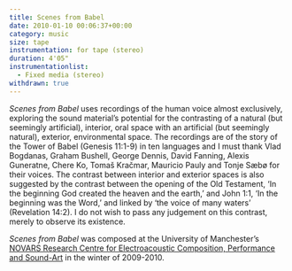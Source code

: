 ```yaml
---
title: Scenes from Babel
date: 2010-01-10 00:06:37+00:00
category: music
size: tape
instrumentation: for tape (stereo)
duration: 4'05"
instrumentationlist:
  - Fixed media (stereo)
withdrawn: true
---
```


_Scenes from Babel_ uses recordings of the human voice almost exclusively, exploring the sound material’s potential for the contrasting of a natural (but seemingly artificial), interior, oral space with an artificial (but seemingly natural), exterior, environmental space. The recordings are of the story of the Tower of Babel (Genesis 11:1-9) in ten languages and I must thank Vlad Bogdanas, Graham Bushell, George Dennis, David Fanning, Alexis Guneratne, Chere Ko, Tomaš Kračmar, Mauricio Pauly and Tonje Sæbø for their voices. The contrast between interior and exterior spaces is also suggested by the contrast between the opening of the Old Testament, ‘In the beginning God created the heaven and the earth,’ and John 1:1, ‘In the beginning was the Word,’ and linked by ‘the voice of many waters’ (Revelation 14:2). I do not wish to pass any judgement on this contrast, merely to observe its existence.

_Scenes from Babel_ was composed at the University of Manchester’s [NOVARS Research Centre for Electroacoustic Composition, Performance and Sound-Art](http://www.novars.manchester.ac.uk/) in the winter of 2009-2010.
